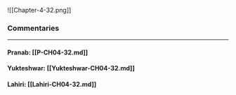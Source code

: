 ![[Chapter-4-32.png]]

### Commentaries

---

#### Pranab: [[P-CH04-32.md]]

#### Yukteshwar: [[Yukteshwar-CH04-32.md]]

#### Lahiri: [[Lahiri-CH04-32.md]]
